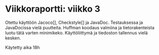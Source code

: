 # Viikkoraportti: viikko 3

Otettu käyttöön Jacoco[], Checkstyle[] ja JavaDoc. Testauksessa ja JavaDocissa vielä puutteita.
Huffman koodaus valmiina ja tietorakenteista luotu tätä varten minimikeko.
Käyttöliittymä ja tiedoston tallennus vielä kesken. 


Käytetty aika 18h
